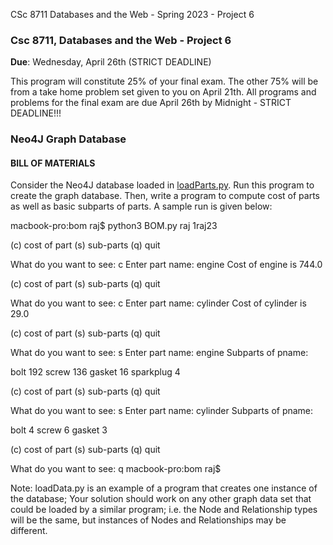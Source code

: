  CSc 8711 Databases and the Web - Spring 2023 - Project 6

### Csc 8711, Databases and the Web - Project 6

**Due**: Wednesday, April 26th (STRICT DEADLINE)  

This program will constitute 25% of your final exam. The other 75% will be from a take home problem set given to you on April 21th. All programs and problems for the final exam are due April 26th by Midnight - STRICT DEADLINE!!!

### Neo4J Graph Database

#### BILL OF MATERIALS

Consider the Neo4J database loaded in [loadParts.py](loadParts.py). Run this program to create the graph database. Then, write a program to compute cost of parts as well as basic subparts of parts. A sample run is given below:

macbook-pro:bom raj$ python3 BOM.py raj 1raj23

(c) cost of part
(s) sub-parts
(q) quit

What do you want to see: c
Enter part name: engine
Cost of engine is 744.0

(c) cost of part
(s) sub-parts
(q) quit

What do you want to see: c
Enter part name: cylinder
Cost of cylinder is 29.0

(c) cost of part
(s) sub-parts
(q) quit

What do you want to see: s
Enter part name: engine
Subparts of pname: 

bolt 192
screw 136
gasket 16
sparkplug 4


(c) cost of part
(s) sub-parts
(q) quit

What do you want to see: s
Enter part name: cylinder
Subparts of pname: 

bolt 4
screw 6
gasket 3


(c) cost of part
(s) sub-parts
(q) quit

What do you want to see: q
macbook-pro:bom raj$

Note: loadData.py is an example of a program that creates one instance of the database; Your solution should work on any other graph data set that could be loaded by a similar program; i.e. the Node and Relationship types will be the same, but instances of Nodes and Relationships may be different.